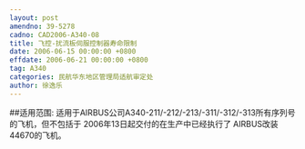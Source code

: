 ```yaml
---
layout: post
amendno: 39-5278
cadno: CAD2006-A340-08
title: 飞控-扰流板伺服控制器寿命限制
date: 2006-06-15 00:00:00 +0800
effdate: 2006-06-21 00:00:00 +0800
tag: A340
categories: 民航华东地区管理局适航审定处
author: 徐逸乐
---
```


##适用范围:
适用于AIRBUS公司A340-211/-212/-213/-311/-312/-313所有序列号的飞机，但不包括于 2006年13日起交付的在生产中已经执行了 AIRBUS改装44670的飞机。

